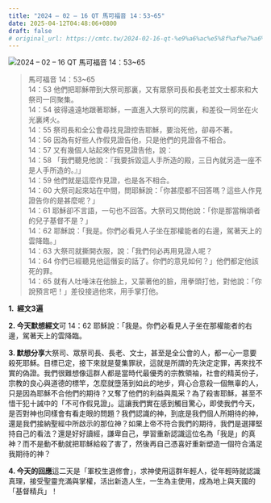 ```yaml
---
title: "2024 – 02 – 16 QT 馬可福音 14：53~65"
date: 2025-04-12T04:48:06+0800
draft: false
# original_url: https://cmtc.tw/2024-02-16-qt-%e9%a6%ac%e5%8f%af%e7%a6%8f%e9%9f%b3-14%ef%bc%9a5365
---
```


![2024 – 02 – 16 QT 馬可福音 14：53~65](/images/qt.jpg  "2024 – 02 – 16 QT 馬可福音 14：53~65")

> 馬可福音 14：53~65  
> 14：53 他們把耶穌帶到大祭司那裏，又有眾祭司長和長老並文士都來和大祭司一同聚集。  
> 14：54 彼得遠遠地跟著耶穌，一直進入大祭司的院裏，和差役一同坐在火光裏烤火。  
> 14：55 祭司長和全公會尋找見證控告耶穌，要治死他，卻尋不著。  
> 14：56 因為有好些人作假見證告他，只是他們的見證各不相合。  
> 14：57 又有幾個人站起來作假見證告他，說：  
> 14：58 「我們聽見他說：『我要拆毀這人手所造的殿，三日內就另造一座不是人手所造的。』」  
> 14：59 他們就是這麼作見證，也是各不相合。  
> 14：60 大祭司起來站在中間，問耶穌說：「你甚麼都不回答嗎？這些人作見證告你的是甚麼呢？」  
> 14：61 耶穌卻不言語，一句也不回答。大祭司又問他說：「你是那當稱頌者的兒子基督不是？」  
> 14：62 耶穌說：「我是。你們必看見人子坐在那權能者的右邊，駕著天上的雲降臨。」  
> 14：63 大祭司就撕開衣服，說：「我們何必再用見證人呢？  
> 14：64 你們已經聽見他這僭妄的話了。你們的意見如何？」他們都定他該死的罪。  
> 14：65 就有人吐唾沫在他臉上，又蒙著他的臉，用拳頭打他，對他說：「你說預言吧！」差役接過他來，用手掌打他。

**1.  經文3遍**

**2. 今天默想經文**可 14：62 耶穌說：「我是。你們必看見人子坐在那權能者的右邊，駕著天上的雲降臨。

**3. 默想分享**大祭司、眾祭司長、長老、文士，甚至是全公會的人，都一心一意要殺死耶穌。目標已定，接下來就是蓃集罪狀，這就是所謂的先決定定罪，再來找不實的偽證。我們很難想像這群人都是當時代最優秀的宗教領袖，社會的精英份子，宗教的良心與道德的標竿，怎麼就墮落到如此的地步，齊心合意殺一個無辜的人，只是因為耶穌不合他們的期待？又奪了他們的利益與風采？為了殺害耶穌，甚至不惜干犯十誡中的「不可作假見證」。這讓我們實在感到觸目驚心，即使我們今天，是否對神也同樣會有看走眼的問題？我們認識的神，到底是我們個人所期待的神，還是我們接納聖經中所啟示的那位神？如果上帝不符合我們的期待，我們是選擇堅持自己的看法？還是好好讀經，謙卑自己，學習重新認識這位名為「我是」的真神？而不是動不動就把耶穌給殺了害了，然後再自己憑喜好重新塑造一個符合滿足我期待的神？

**4. 今天的回應**這二天是「軍校生退修會」，求神使用這群年輕人，從年輕時就認識真理，接受聖靈充滿與掌權，活出新造人生，一生為主使用，成為地上與天國的「基督精兵」！